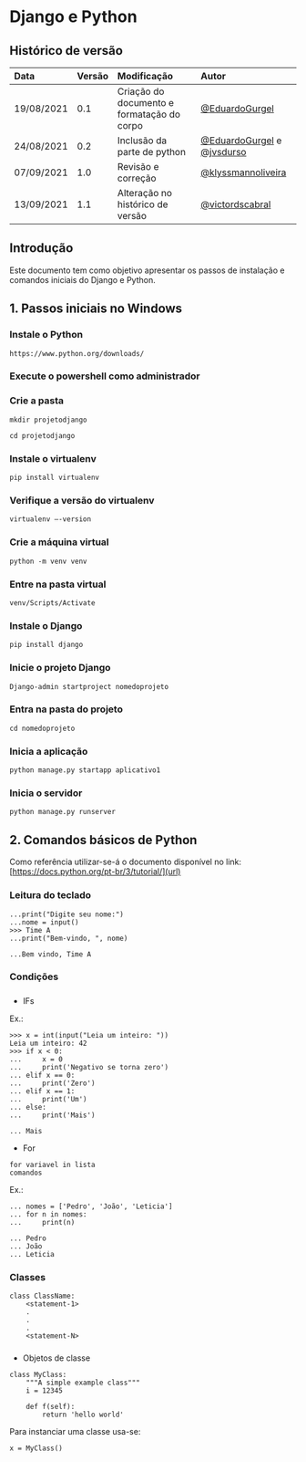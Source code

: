 # Django e Python

## Histórico de versão

|    Data    | Versão |                Modificação                 |           Autor            |
| :-------- | :---- | :---------------------------------------- | :------------------------ |
| 19/08/2021 |  0.1   | Criação do documento e formatação do corpo | [@EduardoGurgel](https://github.com/EduardoGurgel)      |
| 24/08/2021 |  0.2   |        Inclusão da parte de python         | [@EduardoGurgel](https://github.com/EduardoGurgel) e [@jvsdurso](https://github.com/jvsdurso) |
| 07/09/2021 |  1.0   |             Revisão e correção             | [@klyssmannoliveira](https://github.com/klyssmannoliveira)     |
| 13/09/2021 |  1.1   | Alteração no histórico de versão           | [@victordscabral](https://github.com/victordscabral) |

## Introdução

Este documento tem como objetivo apresentar os passos de instalação e comandos iniciais do Django e Python.

## 1. Passos iniciais no Windows

### Instale o Python

    https://www.python.org/downloads/

### Execute o powershell como administrador

### Crie a pasta

    mkdir projetodjango

    cd projetodjango

### Instale o virtualenv

    pip install virtualenv

### Verifique a versão do virtualenv

    virtualenv –-version

### Crie a máquina virtual

    python -m venv venv

### Entre na pasta virtual

    venv/Scripts/Activate

### Instale o Django

    pip install django

### Inicie o projeto Django

    Django-admin startproject nomedoprojeto

### Entra na pasta do projeto

    cd nomedoprojeto

### Inicia a aplicação

    python manage.py startapp aplicativo1

### Inicia o servidor

    python manage.py runserver

## 2. Comandos básicos de Python

Como referência utilizar-se-á o documento disponível no link: [https://docs.python.org/pt-br/3/tutorial/](url)

### Leitura do teclado

```
...print("Digite seu nome:")
...nome = input()
>>> Time A
...print("Bem-vindo, ", nome)

...Bem vindo, Time A
```

### Condições

#####

- IFs

Ex.:

```
>>> x = int(input("Leia um inteiro: "))
Leia um inteiro: 42
>>> if x < 0:
...     x = 0
...     print('Negativo se torna zero')
... elif x == 0:
...     print('Zero')
... elif x == 1:
...     print('Um')
... else:
...     print('Mais')

... Mais
```

- For

```
for variavel in lista
comandos
```

Ex.:

```
... nomes = ['Pedro', 'João', 'Leticia']
... for n in nomes:
...     print(n)

... Pedro
... João
... Leticia
```

### Classes

```
class ClassName:
    <statement-1>
    .
    .
    .
    <statement-N>
```

#####

- Objetos de classe

```
class MyClass:
    """A simple example class"""
    i = 12345

    def f(self):
        return 'hello world'
```

Para instanciar uma classe usa-se:

```
x = MyClass()
```
